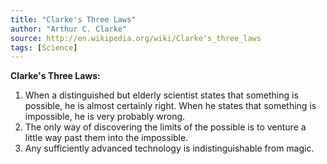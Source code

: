 ```yaml
---
title: "Clarke's Three Laws"
author: "Arthur C. Clarke"
source: http://en.wikipedia.org/wiki/Clarke's_three_laws
tags: [Science]
---
```


**Clarke's Three Laws:**

1. When a distinguished but elderly scientist states that something is possible, he is almost certainly right. When he states that something is impossible, he is very probably wrong.
2. The only way of discovering the limits of the possible is to venture a little way past them into the impossible.
3. Any sufficiently advanced technology is indistinguishable from magic.
